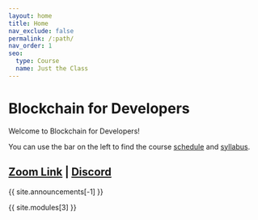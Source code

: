 ```yaml
---
layout: home
title: Home
nav_exclude: false
permalink: /:path/
nav_order: 1
seo:
  type: Course
  name: Just the Class
---
```


# Blockchain for Developers

Welcome to Blockchain for Developers!

You can use the bar on the left to find the course [schedule](schedule) and [syllabus](syllabus).

## [Zoom Link](https://berkeley.zoom.us/my/satapathy) | [Discord](https://discord.gg/zhKAKBmDsW)

{{ site.announcements[-1] }}

{{ site.modules[3] }}
